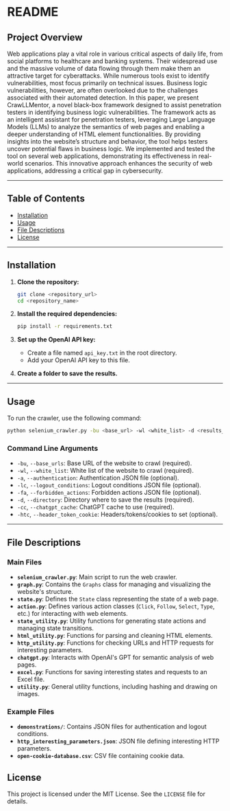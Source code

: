 # README

## Project Overview
Web applications play a vital role in various critical aspects of daily life, from social platforms to healthcare and banking systems. Their widespread use and the massive volume of data flowing through them make them an attractive target for cyberattacks. While numerous tools exist to identify vulnerabilities, most focus primarily on technical issues. Business logic vulnerabilities, however, are often overlooked due to the challenges associated with their automated detection. In this paper, we present CrawLLMentor, a novel black-box framework designed to assist penetration testers in identifying business logic vulnerabilities. The framework acts as an intelligent assistant for penetration testers, leveraging Large Language Models (LLMs) to analyze the semantics of web pages and enabling a deeper understanding of HTML element functionalities. By providing insights into the website’s structure and behavior, the tool helps testers uncover potential flaws in business logic. We implemented and tested the tool on several web applications, demonstrating its effectiveness in real-world scenarios. This innovative approach enhances the security of web applications, addressing a critical gap in cybersecurity.

---

## Table of Contents
- [Installation](#installation)
- [Usage](#usage)
- [File Descriptions](#file-descriptions)
- [License](#license)

---

## Installation
1. **Clone the repository:**
   ```bash
   git clone <repository_url>
   cd <repository_name>
   ```

2. **Install the required dependencies:**
   ```bash
   pip install -r requirements.txt
   ```

3. **Set up the OpenAI API key:**
   - Create a file named `api_key.txt` in the root directory.
   - Add your OpenAI API key to this file.
  
4. **Create a folder to save the results.**

---

## Usage
To run the crawler, use the following command:
```bash
python selenium_crawler.py -bu <base_url> -wl <white_list> -d <results_directory> -cc <chatgpt_cache>
```

### Command Line Arguments
- `-bu`, `--base_urls`: Base URL of the website to crawl (required).
- `-wl`, `--white_list`: White list of the website to crawl (required).
- `-a`, `--authentication`: Authentication JSON file (optional).
- `-lc`, `--logout_conditions`: Logout conditions JSON file (optional).
- `-fa`, `--forbidden_actions`: Forbidden actions JSON file (optional).
- `-d`, `--directory`: Directory where to save the results (required).
- `-cc`, `--chatgpt_cache`: ChatGPT cache to use (required).
- `-htc`, `--header_token_cookie`: Headers/tokens/cookies to set (optional).

---

## File Descriptions

### Main Files
- **`selenium_crawler.py`**: Main script to run the web crawler.
- **`graph.py`**: Contains the `Graphs` class for managing and visualizing the website's structure.
- **`state.py`**: Defines the `State` class representing the state of a web page.
- **`action.py`**: Defines various action classes (`Click`, `Follow`, `Select`, `Type`, etc.) for interacting with web elements.
- **`state_utility.py`**: Utility functions for generating state actions and managing state transitions.
- **`html_utility.py`**: Functions for parsing and cleaning HTML elements.
- **`http_utility.py`**: Functions for checking URLs and HTTP requests for interesting parameters.
- **`chatgpt.py`**: Interacts with OpenAI's GPT for semantic analysis of web pages.
- **`excel.py`**: Functions for saving interesting states and requests to an Excel file.
- **`utility.py`**: General utility functions, including hashing and drawing on images.

### Example Files
- **`demonstrations/`**: Contains JSON files for authentication and logout conditions.
- **`http_interesting_parameters.json`**: JSON file defining interesting HTTP parameters.
- **`open-cookie-database.csv`**: CSV file containing cookie data.


## License
This project is licensed under the MIT License. See the `LICENSE` file for details.
